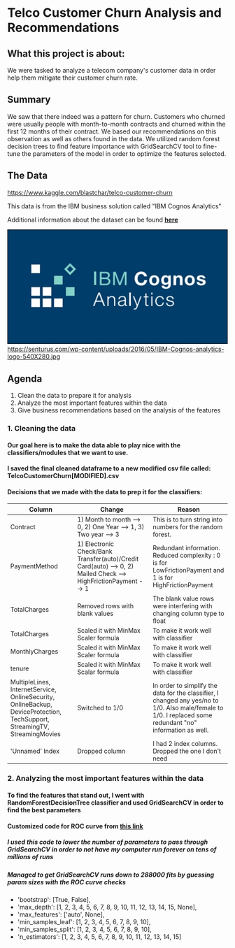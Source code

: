 # Telco Customer Churn Analysis and Recommendations

## What this project is about:
  We were tasked to analyze a telecom company's customer data in order help them mitigate their customer churn rate.

## Summary
  We saw that there indeed was a pattern for churn. Customers who churned were usually people with month-to-month contracts and churned within the first 12 months of their contract. We based our recommendations on this observation as well as others found in the data. We utilized random forest decision trees to find feature importance with GridSearchCV tool to fine-tune the parameters of the model in order to optimize the features selected. 

## The Data
https://www.kaggle.com/blastchar/telco-customer-churn

This data is from the IBM business solution called "IBM Cognos Analytics"

Additional information about the dataset can be found [**here**](https://community.ibm.com/community/user/businessanalytics/blogs/steven-macko/2018/09/12/base-samples-for-ibm-cognos-analytics)


![](https://github.com/akuppan1/Flatiron-Mod3Project-FINAL/blob/main/README%20Pics/IBM-Cognos-analytics-logo-540X280.jpg?raw=true)
https://senturus.com/wp-content/uploads/2016/05/IBM-Cognos-analytics-logo-540X280.jpg


## Agenda
1. Clean the data to prepare it for analysis
2. Analyze the most important features within the data 
3. Give business recommendations based on the analysis of the features


### 1. Cleaning the data

#### Our goal here is to make the data able to play nice with the classifiers/modules that we want to use.
#### I saved the final cleaned dataframe to a new modified csv file called: TelcoCustomerChurn[MODIFIED].csv
#### Decisions that we made with the data to prep it for the classifiers:

| Column | Change | Reason |
| ----- | ----- | ----- |
| Contract | 1) Month to month --> 0, 2) One Year --> 1, 3) Two year --> 3 | This is to turn string into numbers for the random forest.
| PaymentMethod | 1) Electronic Check/Bank Transfer(auto)/Credit Card(auto) --> 0, 2) Mailed Check --> HighFrictionPayment --> 1 | Redundant information. Reduced complexity : 0 is for LowFrictionPayment and 1 is for HighFrictionPayment|
| TotalCharges | Removed rows with blank values | The blank value rows were interfering with changing column type to float |  
| TotalCharges | Scaled it with MinMax Scaler formula | To make it work well with classifier | 
| MonthlyCharges | Scaled it with MinMax Scaler formula | To make it work well with classifier | 
| tenure | Scaled it with MinMax Scalar formula | To make it work well with classifier | 
| MultipleLines, InternetService, OnlineSecurity, OnlineBackup, DeviceProtection, TechSupport, StreamingTV, StreamingMovies | Switched to 1/0 | In order to simplify the data for the classifier, I changed any yes/no to 1/0. Also male/female to 1/0. I replaced some redundant "no" information as well. |
| 'Unnamed' Index | Dropped column | I had 2 index columns. Dropped the one I don't need |


### 2. Analyzing the most important features within the data

#### To find the features that stand out, I went with RandomForestDecisionTree classifier and used GridSearchCV in order to find the best parameters
#### Customized code for ROC curve from [this link](https://medium.com/all-things-ai/in-depth-parameter-tuning-for-random-forest-d67bb7e920d)
##### I used this code to lower the number of parameters to pass through GridSearchCV in order to not have my computer run forever on tens of millions of runs
##### Managed to get GridSearchCV runs down to 288000 fits by guessing param sizes with the ROC curve checks
* 'bootstrap': [True, False],
* 'max_depth': [1, 2, 3, 4, 5, 6, 7, 8, 9, 10, 11, 12, 13, 14, 15, None],
* 'max_features': ['auto', None],
* 'min_samples_leaf': [1, 2, 3, 4, 5, 6, 7, 8, 9, 10],
* 'min_samples_split': [1, 2, 3, 4, 5, 6, 7, 8, 9, 10],
* 'n_estimators': [1, 2, 3, 4, 5, 6, 7, 8, 9, 10, 11, 12, 13, 14, 15]





